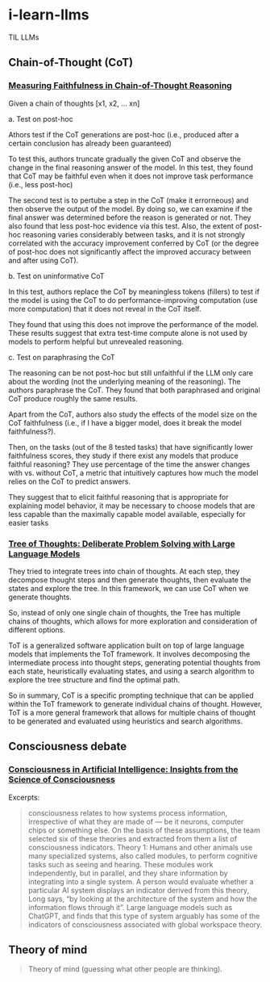 # i-learn-llms
TIL LLMs

## Chain-of-Thought (CoT)

### [Measuring Faithfulness in Chain-of-Thought Reasoning](https://arxiv.org/abs/2307.13702)


Given a chain of thoughts [x1, x2, ... xn]

a. Test on post-hoc

Athors test if the CoT generations are post-hoc (i.e., produced after a certain conclusion has
already been guaranteed)

To test this, authors truncate gradually the given CoT and observe the change in the final reasoning answer of the model.
In this test, they found that CoT may be
faithful even when it does not improve task performance (i.e., less post-hoc)

The second test is to pertube a step in the CoT (make it errorneous) and then observe the output of the model. By doing so, we can examine if the final answer was determined before the reason is generated or not.
They also found that less post-hoc evidence via this test.
Also, the extent of post-hoc reasoning varies considerably between tasks, and it is not strongly correlated with the
accuracy improvement conferred by CoT (or the degree of post-hoc does not significantly affect the improved accuracy between and after using CoT).

b. Test on uninformative CoT

In this test, authors replace the CoT by meaningless tokens (fillers) to test if the model is using the CoT to do performance-improving computation (use more computation) that it does not reveal in the CoT itself.

They found that using this does not improve the performance of the model.
These results suggest that extra test-time compute alone is not used by models to
perform helpful but unrevealed reasoning.

c. Test on paraphrasing the CoT

The reasoning can be not post-hoc but still unfaithful if the LLM only care about the wording (not the underlying meaning of the reasoning). 
The authors paraphrase the CoT. 
They found that both paraphrased and original CoT produce roughly the same results.

Apart from the CoT, authors also study the effects of the model size on the CoT faithfulness (i.e., if I have a bigger model, does it break the model faithfulness?).

Then, on the tasks (out of the 8 tested tasks) that have significantly lower faithfulness scores, they study if there exist any models that produce faithful reasoning?
They use percentage of the time the answer changes with vs. without CoT, a metric that intuitively captures how much the model relies on the CoT to predict answers.

They suggest that to elicit faithful reasoning that is appropriate for explaining model behavior, it may be necessary to choose models that are less capable than the maximally capable
model available, especially for easier tasks

### [Tree of Thoughts: Deliberate Problem Solving with Large Language Models](https://arxiv.org/abs/2305.10601)

They tried to integrate trees into chain of thoughts. At each step, they decompose thought steps and then generate thoughts, then evaluate the states and explore the tree.
In this framework, we can use CoT when we generate thoughts.

So, instead of only one single chain of thoughts, the Tree has multiple chains of thoughts, which allows for more exploration and consideration of different options.

ToT is a generalized software application built on top of large language models that implements the ToT framework. It involves decomposing the intermediate process into thought steps, generating potential thoughts from each state, heuristically evaluating states, and using a search algorithm to explore the tree structure and find the optimal path.

So in summary, CoT is a specific prompting technique that can be applied within the ToT framework to generate individual chains of thought. However, ToT is a more general framework that allows for multiple chains of thought to be generated and evaluated using heuristics and search algorithms.

## Consciousness debate



### [Consciousness in Artificial Intelligence: Insights from the Science of Consciousness](https://www.nature.com/articles/d41586-023-02684-5)

Excerpts:

> consciousness relates to how systems process information, irrespective of what they are made of — be it neurons, computer chips or something else.
> On the basis of these assumptions, the team selected six of these theories and extracted from them a list of consciousness indicators.
> Theory 1: Humans and other animals use many specialized systems, also called modules, to perform cognitive tasks such as seeing and hearing. These modules work independently, but in parallel, and they share information by integrating into a single system. A person would evaluate whether a particular AI system displays an indicator derived from this theory, Long says, “by looking at the architecture of the system and how the information flows through it”.
> Large language models such as ChatGPT, and finds that this type of system arguably has some of the indicators of consciousness associated with global workspace theory.

## Theory of mind

> Theory of mind (guessing what other people are thinking). 
